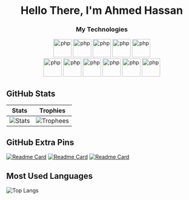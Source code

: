 <h1 align="center">Hello There, I'm  Ahmed Hassan</h1>
<h3 align="center">My Technologies</h3>
<div align="center">
 
 
<a width="36" height="36" alt="bootstrap" >
        <img src="https://skillicons.dev/icons?i=bootstrap" width="48" height="48" alt="php" />

</a>
 

<a width="36" height="36" alt="tailwind" >
        <img src="https://skillicons.dev/icons?i=tailwind" width="48" height="48" alt="php" />

</a>
 

<a width="36" height="36" alt="JavaScript" >
        <img src="https://skillicons.dev/icons?i=javascript" width="48" height="48" alt="php" />

</a>


<a width="36" height="36" alt="vite" >
        <img src="https://skillicons.dev/icons?i=vite" width="48" height="48" alt="php" />

</a>


<a width="36" height="36" alt="react" >
        <img src="https://skillicons.dev/icons?i=react" width="48" height="48" alt="php" />

</a>
<br>
<a> 
<img src="https://skillicons.dev/icons?i=nodejs" width="48" height="48" alt="php" />
</a>

<a> 
<img src="https://skillicons.dev/icons?i=mongodb" width="48" height="48" alt="php" />
</a>
<a> 
<img src="https://skillicons.dev/icons?i=php" width="48" height="48" alt="php" />
</a>


<a> 
<img src="https://skillicons.dev/icons?i=laravel" width="48" height="48" alt="php" />
</a>


<a> 
<img src="https://skillicons.dev/icons?i=mysql" width="48" height="48" alt="php" />
</a>


<a> 
<img src="https://skillicons.dev/icons?i=python" width="48" height="48" alt="php" />
</a>

</div>



## GitHub Stats 
| Stats | Trophies  
| --- | --- |
| ![Stats](https://github-readme-stats.vercel.app/api?username=AHMED1CB&theme=radical&show_icons=true&count_private=true&hide_title=true&bg_color=00000000&border_color=00000000) | ![Trophees](https://github-profile-trophy.vercel.app/?username=AHMED1CB&theme=radical&column=3&no-frame=true&no-bg=true) |



## GitHub Extra Pins
[![Readme Card](https://github-readme-stats.vercel.app/api/pin/?username=AHMED1CB&repo=Softy&theme=radical)](https://github.com/AHMED1CB/Softy)
[![Readme Card](https://github-readme-stats.vercel.app/api/pin/?username=AHMED1CB&repo=Realtime-Chat-App&theme=radical)](https://github.com/AHMED1CB/Realtime-Chat-App)
[![Readme Card](https://github-readme-stats.vercel.app/api/pin/?username=AHMED1CB&repo=codelink&theme=radical)](https://github.com/AHMED1CB/codelink)

## Most Used Languages

![Top Langs](https://github-readme-stats.vercel.app/api/top-langs/?username=AHMED1CB&theme=radical)
